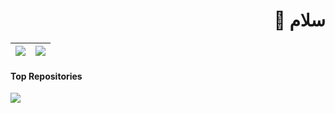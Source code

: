 <div dir="rtl">
	<h1> سلام 👋</h1>	
</div>

| <img align="center" src="https://github-readme-stats.vercel.app/api?username=kokabi1365&show_icons=true&include_all_commits=true&theme=buefy&hide_border=true" /> | <img align="center" src="https://github-readme-stats.vercel.app/api/top-langs/?username=kokabi1365&layout=compact&theme=buefy&hide_border=true" /> |
| ------------- | ------------- |

#### Top Repositories

<a href="https://github.com/kokabi1365/vajehdan">
  <img align="center" src="https://github-readme-stats.vercel.app/api/pin/?username=kokabi1365&repo=vajehdan&theme=buefy" />
</a>
<br />
<br />
